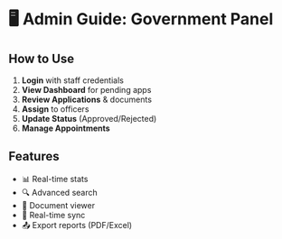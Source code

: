 # 🖥️ Admin Guide: Government Panel

## How to Use
1. **Login** with staff credentials
2. **View Dashboard** for pending apps
3. **Review Applications** & documents
4. **Assign** to officers
5. **Update Status** (Approved/Rejected)
6. **Manage Appointments**

## Features
- 📊 Real-time stats
- 🔍 Advanced search
- 📎 Document viewer
- 🔄 Real-time sync
- 📤 Export reports (PDF/Excel)